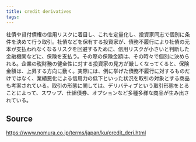 ```yaml
---
title: credit derivatives
tags: 
---
```


社債や貸付債権の信用リスクに着目し、これを定量化し、投資家同志で個別に条件を決めて行う取引。社債などを保有する投資家が、債務不履行により社債の元本が支払われなくなるリスクを回避するために、信用リスクが小さいと判断した金融機関などに、保険を支払う。その際の保険金額は、その時々で個別に決められる。企業の税財務の健全性に対する投資家の見方が厳しくなってくると、保険金額は、上昇する方向に動く。実際には、例に挙げた債務不履行に対するものだけではなく、業績悪化による信用力の低下といった状況を取引の対象とする商品も考案されている。取引の形態に関しては、デリバティブという取引形態をとることによって、スワップ、仕組債券、オプションなど多種多様な商品が生み出されている。

## Source
https://www.nomura.co.jp/terms/japan/ku/credit_deri.html